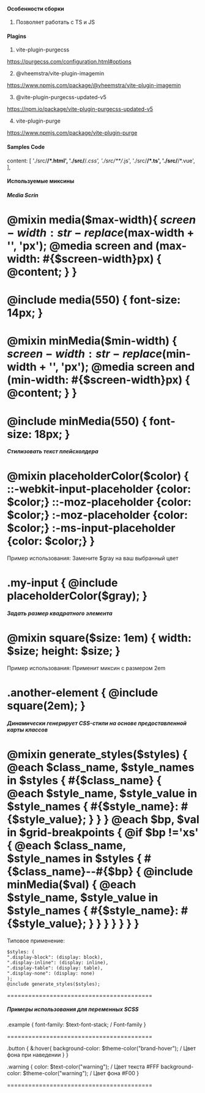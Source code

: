 #### Особенности сборки

1. Позволяет работать с TS и JS

#### Plagins

1. vite-plugin-purgecss

https://purgecss.com/configuration.html#options

2. @vheemstra/vite-plugin-imagemin

https://www.npmjs.com/package/@vheemstra/vite-plugin-imagemin

3. @vite-plugin-purgecss-updated-v5

https://npm.io/package/vite-plugin-purgecss-updated-v5

4. vite-plugin-purge

https://www.npmjs.com/package/vite-plugin-purge

#### Samples Code

content: [
'./src/**/*.html',
'./src/**/*.css',
'./src/**/*.js',
'./src/**/*.ts',
'./src/**/*.vue',
],

#### Используемые миксины

##### Media Scrin

@mixin media($max-width){
  $screen-width: str-replace($max-width + '', 'px');
@media screen and (max-width: #{$screen-width}px) {
@content;
}
}
========================================
@include media(550) {
font-size: 14px;
}
========================================

@mixin minMedia($min-width) {
  $screen-width: str-replace($min-width + '', 'px');
@media screen and (min-width: #{$screen-width}px) {
@content;
}
}
========================================
@include minMedia(550) {
font-size: 18px;
}
========================================

##### Cтилизовать текст плейсхолдера

@mixin placeholderColor($color) {
::-webkit-input-placeholder {color: $color;}
::-moz-placeholder {color: $color;}
:-moz-placeholder {color: $color;}
:-ms-input-placeholder {color: $color;}
}
=========================================
Пример использования: Замените $gray на ваш выбранный цвет

.my-input {
@include placeholderColor($gray);
}
=========================================

##### Задать размер квадратного элемента

@mixin square($size: 1em) {
width: $size;
height: $size;
}
=========================================
Пример использования: Применит миксин с размером 2em

.another-element {
@include square(2em);
}
=========================================

##### Динамически генерирует CSS-стили на основе предоставленной карты классов

@mixin generate_styles($styles) {
  @each $class_name, $style_names in $styles {
    #{$class_name} {
@each $style_name, $style_value in $style_names {
        #{$style_name}: #{$style_value};
      }
    }
  }
  @each $bp, $val in $grid-breakpoints {
    @if $bp !='xs' {
      @each $class_name, $style_names in $styles {
        #{$class_name}--#{$bp} {
          @include minMedia($val) {
@each $style_name, $style_value in $style_names {
              #{$style_name}: #{$style_value};
}
}
}
}
}
}
}
=========================================
Типовое применение:

```
$styles: (
".display-block": (display: block),
".display-inline": (display: inline),
".display-table": (display: table),
".display-none": (display: none)
);
@include generate_styles($styles);
```

=========================================

##### Примеры использования для переменных SCSS

.example {
font-family: $text-font-stack; / Font-family
}

=========================================

.button {
&:hover{
background-color: $theme-color("brand-hover"); / Цвет фона при наведении
}
}

.warning {
color: $text-color("warning"); / Цвет текста #FFF
background-color: $theme-color("warning"); / Цвет фона #F00
}

=========================================
